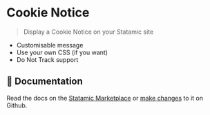 # Cookie Notice
> Display a Cookie Notice on your Statamic site

* Customisable message
* Use your own CSS (if you want)
* Do Not Track support

## 📄 Documentation
Read the docs on the [Statamic Marketplace](https://statamic.com/marketplace/addons/cookie-notice/docs) or [make changes](https://github.com/damcclean/statamic-cookie-notice/blob/master/DOCUMENTATION.md) to it on Github.